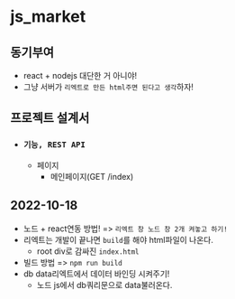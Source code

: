 # js_market

## 동기부여
- react + nodejs 대단한 거 아니야! 
- 그냥 서버가 `리엑트로 만든 html주면 된다고 생각`하자! 
## 프로젝트 설계서 

- ### `기능, REST API`
    - 페이지 
        - 메인페이지(GET /index)


## 2022-10-18
- 노드 + react연동 방법! => `리엑트 창 노드 창 2개 켜놓고 하기!`
- 리엑트는 개발이 끝나면 `build`를 해야 html파일이 나온다. 
    - root div로 감싸진 `index.html`
- 빌드 방법 => `npm run build`
- db data리엑트에서 데이터 바인딩 시켜주기! 
    - 노드 js에서 db쿼리문으로 data불러온다. 
